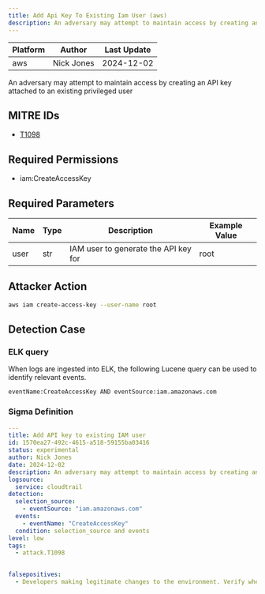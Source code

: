 ```yaml
---
title: Add Api Key To Existing Iam User (aws)
description: An adversary may attempt to maintain access by creating an API key attached to an existing privileged user 
---
```


| Platform               | Author               | Last Update                 |
| ---------------------- | -------------------- | --------------------------- |
| aws | Nick Jones | 2024-12-02 |

An adversary may attempt to maintain access by creating an API key attached to an existing privileged user

## MITRE IDs

* [T1098](https://attack.mitre.org/techniques/T1098/)

## Required Permissions

* iam:CreateAccessKey

## Required Parameters

| Name       | Type                  | Description                  | Example Value          |
| ---------- | --------------------- | ---------------------------- | ---------------------- |
| user | str | IAM user to generate the API key for | root |

## Attacker Action

```bash
aws iam create-access-key --user-name root
```

## Detection Case

### ELK query

When logs are ingested into ELK, the following Lucene query can be used to identify relevant events.

```
eventName:CreateAccessKey AND eventSource:iam.amazonaws.com  
```

### Sigma Definition

```yaml
---
title: Add API key to existing IAM user
id: 1570ea27-492c-4615-a518-59155ba03416
status: experimental
author: Nick Jones
date: 2024-12-02
description: An adversary may attempt to maintain access by creating an API key attached to an existing privileged user
logsource:
  service: cloudtrail
detection:
  selection_source:
    - eventSource: "iam.amazonaws.com"
  events:
    - eventName: "CreateAccessKey"
  condition: selection_source and events
level: low
tags:
  - attack.T1098
  

falsepositives:
  - Developers making legitimate changes to the environment. Verify whether the user identity, user agent, and/or hostname should be making changes in your environment.
```